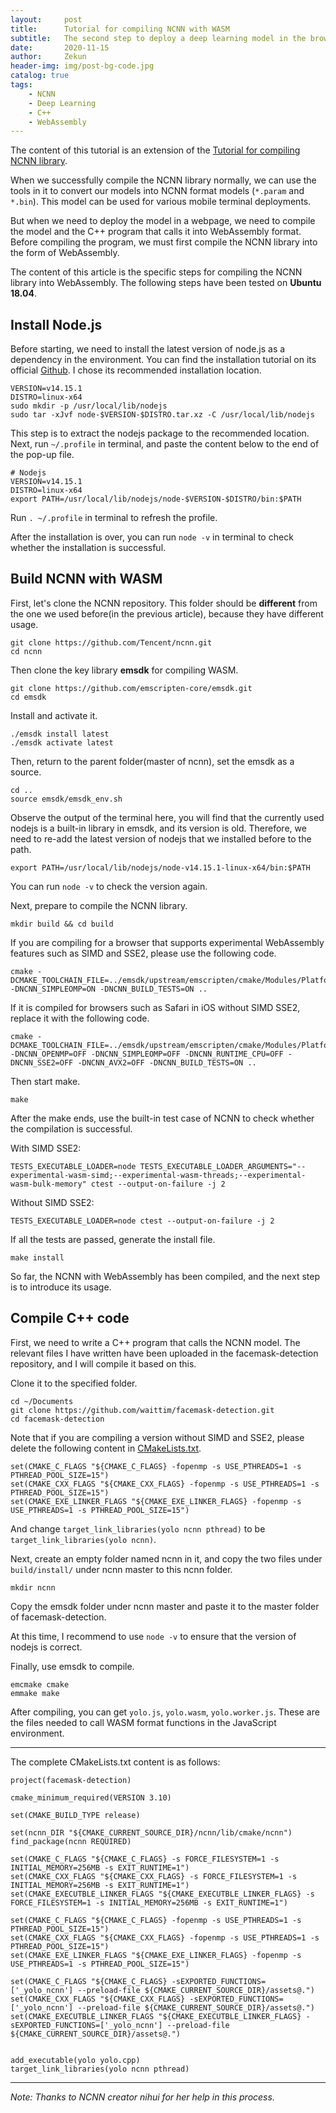 ```yaml
---
layout:     post
title:      Tutorial for compiling NCNN with WASM
subtitle:   The second step to deploy a deep learning model in the browser.
date:       2020-11-15
author:     Zekun
header-img: img/post-bg-code.jpg
catalog: true
tags:
    - NCNN
    - Deep Learning
    - C++
    - WebAssembly
---
```


The content of this tutorial is an extension of the [Tutorial for compiling NCNN library](https://waittim.github.io/2020/11/10/build-ncnn/).

When we successfully compile the NCNN library normally, we can use the tools in it to convert our models into NCNN format models (`*.param` and `*.bin`). This model can be used for various mobile terminal deployments.

But when we need to deploy the model in a webpage, we need to compile the model and the C++ program that calls it into WebAssembly format. Before compiling the program, we must first compile the NCNN library into the form of WebAssembly.

The content of this article is the specific steps for compiling the NCNN library into WebAssembly. The following steps have been tested on **Ubuntu 18.04**.

## Install Node.js

Before starting, we need to install the latest version of node.js as a dependency in the environment. You can find the installation tutorial on its official [Github](https://github.com/nodejs/help/wiki/Installation). I chose its recommended installation location.

```
VERSION=v14.15.1
DISTRO=linux-x64
sudo mkdir -p /usr/local/lib/nodejs
sudo tar -xJvf node-$VERSION-$DISTRO.tar.xz -C /usr/local/lib/nodejs
```

This step is to extract the nodejs package to the recommended location. Next, run `~/.profile` in terminal, and paste the content below to the end of the pop-up file.

```
# Nodejs
VERSION=v14.15.1
DISTRO=linux-x64
export PATH=/usr/local/lib/nodejs/node-$VERSION-$DISTRO/bin:$PATH
```

Run `. ~/.profile` in terminal to refresh the profile.


After the installation is over, you can run `node -v` in terminal to check whether the installation is successful.

## Build NCNN with WASM

First, let's clone the NCNN repository. This folder should be **different** from the one we used before(in the previous article), because they have different usage.

```
git clone https://github.com/Tencent/ncnn.git
cd ncnn
```

Then clone the key library **emsdk** for compiling WASM.

```
git clone https://github.com/emscripten-core/emsdk.git
cd emsdk
```

Install and activate it.

```
./emsdk install latest
./emsdk activate latest
```

Then, return to the parent folder(master of ncnn), set the emsdk as a source.

```
cd ..
source emsdk/emsdk_env.sh
```

Observe the output of the terminal here, you will find that the currently used nodejs is a built-in library in emsdk, and its version is old. Therefore, we need to re-add the latest version of nodejs that we installed before to the path.

```
export PATH=/usr/local/lib/nodejs/node-v14.15.1-linux-x64/bin:$PATH
```

You can run `node -v` to check the version again.

Next, prepare to compile the NCNN library.

```
mkdir build && cd build
```

If you are compiling for a browser that supports experimental WebAssembly features such as SIMD and SSE2, please use the following code.

```
cmake -DCMAKE_TOOLCHAIN_FILE=../emsdk/upstream/emscripten/cmake/Modules/Platform/Emscripten.cmake -DNCNN_SIMPLEOMP=ON -DNCNN_BUILD_TESTS=ON ..
```

If it is compiled for browsers such as Safari in iOS without SIMD SSE2, replace it with the following code.

```
cmake -DCMAKE_TOOLCHAIN_FILE=../emsdk/upstream/emscripten/cmake/Modules/Platform/Emscripten.cmake -DNCNN_OPENMP=OFF -DNCNN_SIMPLEOMP=OFF -DNCNN_RUNTIME_CPU=OFF -DNCNN_SSE2=OFF -DNCNN_AVX2=OFF -DNCNN_BUILD_TESTS=ON ..
```

Then start make.

```
make
```

After the make ends, use the built-in test case of NCNN to check whether the compilation is successful.

With SIMD SSE2:

```
TESTS_EXECUTABLE_LOADER=node TESTS_EXECUTABLE_LOADER_ARGUMENTS="--experimental-wasm-simd;--experimental-wasm-threads;--experimental-wasm-bulk-memory" ctest --output-on-failure -j 2
```

Without SIMD SSE2:

```
TESTS_EXECUTABLE_LOADER=node ctest --output-on-failure -j 2
```

If all the tests are passed, generate the install file.

```
make install
```

So far, the NCNN with WebAssembly has been compiled, and the next step is to introduce its usage.

## Compile C++ code

First, we need to write a C++ program that calls the NCNN model. The relevant files I have written have been uploaded in the facemask-detection repository, and I will compile it based on this.

Clone it to the specified folder.

```
cd ~/Documents 
git clone https://github.com/waittim/facemask-detection.git
cd facemask-detection
```

Note that if you are compiling a version without SIMD and SSE2, please delete the following content in [CMakeLists.txt](https://github.com/waittim/facemask-detection/blob/master/CMakeLists.txt).

```
set(CMAKE_C_FLAGS "${CMAKE_C_FLAGS} -fopenmp -s USE_PTHREADS=1 -s PTHREAD_POOL_SIZE=15") 
set(CMAKE_CXX_FLAGS "${CMAKE_CXX_FLAGS} -fopenmp -s USE_PTHREADS=1 -s PTHREAD_POOL_SIZE=15") 
set(CMAKE_EXE_LINKER_FLAGS "${CMAKE_EXE_LINKER_FLAGS} -fopenmp -s USE_PTHREADS=1 -s PTHREAD_POOL_SIZE=15")
```

And change `target_link_libraries(yolo ncnn pthread)` to be `target_link_libraries(yolo ncnn)`.


Next, create an empty folder named ncnn in it, and copy the two files under `build/install/` under ncnn master to this ncnn folder.

```
mkdir ncnn
```

Copy the emsdk folder under ncnn master and paste it to the master folder of facemask-detection.

At this time, I recommend to use `node -v` to ensure that the version of nodejs is correct.

Finally, use emsdk to compile.

```
emcmake cmake
emmake make
```

After compiling, you can get `yolo.js`, `yolo.wasm`,
`yolo.worker.js`. These are the files needed to call WASM format functions in the JavaScript environment.

------

The complete CMakeLists.txt content is as follows:

```
project(facemask-detection)

cmake_minimum_required(VERSION 3.10)

set(CMAKE_BUILD_TYPE release)

set(ncnn_DIR "${CMAKE_CURRENT_SOURCE_DIR}/ncnn/lib/cmake/ncnn")
find_package(ncnn REQUIRED)

set(CMAKE_C_FLAGS "${CMAKE_C_FLAGS} -s FORCE_FILESYSTEM=1 -s INITIAL_MEMORY=256MB -s EXIT_RUNTIME=1")
set(CMAKE_CXX_FLAGS "${CMAKE_CXX_FLAGS} -s FORCE_FILESYSTEM=1 -s INITIAL_MEMORY=256MB -s EXIT_RUNTIME=1")
set(CMAKE_EXECUTBLE_LINKER_FLAGS "${CMAKE_EXECUTBLE_LINKER_FLAGS} -s FORCE_FILESYSTEM=1 -s INITIAL_MEMORY=256MB -s EXIT_RUNTIME=1")

set(CMAKE_C_FLAGS "${CMAKE_C_FLAGS} -fopenmp -s USE_PTHREADS=1 -s PTHREAD_POOL_SIZE=15")
set(CMAKE_CXX_FLAGS "${CMAKE_CXX_FLAGS} -fopenmp -s USE_PTHREADS=1 -s PTHREAD_POOL_SIZE=15")
set(CMAKE_EXE_LINKER_FLAGS "${CMAKE_EXE_LINKER_FLAGS} -fopenmp -s USE_PTHREADS=1 -s PTHREAD_POOL_SIZE=15")

set(CMAKE_C_FLAGS "${CMAKE_C_FLAGS} -sEXPORTED_FUNCTIONS=['_yolo_ncnn'] --preload-file ${CMAKE_CURRENT_SOURCE_DIR}/assets@.")
set(CMAKE_CXX_FLAGS "${CMAKE_CXX_FLAGS} -sEXPORTED_FUNCTIONS=['_yolo_ncnn'] --preload-file ${CMAKE_CURRENT_SOURCE_DIR}/assets@.")
set(CMAKE_EXECUTBLE_LINKER_FLAGS "${CMAKE_EXECUTBLE_LINKER_FLAGS} -sEXPORTED_FUNCTIONS=['_yolo_ncnn'] --preload-file ${CMAKE_CURRENT_SOURCE_DIR}/assets@.")


add_executable(yolo yolo.cpp)
target_link_libraries(yolo ncnn pthread)
```


--- 
*Note: Thanks to NCNN creator nihui for her help in this process.*
